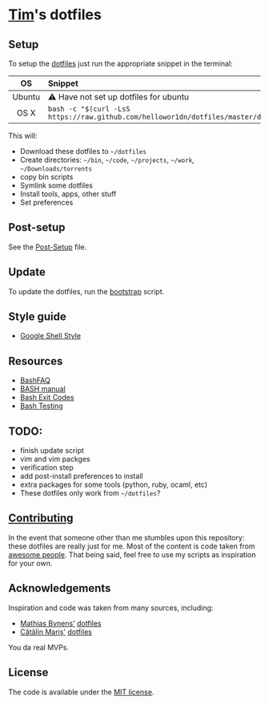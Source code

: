 [Tim](https://github.com/hellowor1dn)'s dotfiles
=====

## Setup

To setup the [dotfiles](dotfiles) just run the appropriate snippet in the terminal:

| OS | Snippet |
|:---:|:---|
| Ubuntu | :warning: Have not set up dotfiles for ubuntu |
| OS X | ```bash -c "$(curl -LsS https://raw.github.com/hellowor1dn/dotfiles/master/dotfiles)"``` |


This will:

* Download these dotfiles to `~/dotfiles`
* Create directories: `~/bin`, `~/code`, `~/projects`, `~/work`, `~/Downloads/torrents`
* copy bin scripts
* Symlink some dotfiles
* Install tools, apps, other stuff
* Set preferences

## Post-setup

See the [Post-Setup](POST_SETUP.md) file.

## Update

To update the dotfiles, run the [bootstrap](script/bootstrap) script.

## Style guide

* [Google Shell Style](https://google-styleguide.googlecode.com/svn/trunk/shell.xml)

## Resources

* [BashFAQ](http://mywiki.wooledge.org/BashFAQ)
* [BASH manual](https://www.gnu.org/software/bash/manual/bash.html)
* [Bash Exit Codes](http://tldp.org/LDP/abs/html/exitcodes.html)
* [Bash Testing](http://pubs.opengroup.org/onlinepubs/9699919799/utilities/test.html)

## TODO:

* finish update script
* vim and vim packges
* verification step
* add post-install preferences to install
* extra packages for some tools (python, ruby, ocaml, etc)
* These dotfiles only work from `~/dotfiles`?

## [Contributing](CONTRIBUTING.md)

In the event that someone other than me stumbles upon this repository: these
dotfiles are really just for me. Most of the content is code taken from
[awesome people](https://github.com/hellowor1dn/dotfiles#Acknowledgements).
That being said, feel free to use my scripts as inspiration for your own.

## Acknowledgements

Inspiration and code was taken from many sources, including:

* [Mathias Bynens'](https://github.com/mathiasbynens)
  [dotfiles](https://github.com/mathiasbynens/dotfiles)
* [Cătălin Mariș'](https://github.com/alrra)
  [dotfiles](https://github.com/alrra/dotfiles)

You da real MVPs.

## License

The code is available under the [MIT license](LICENSE.md).
